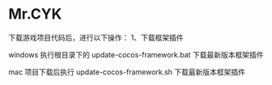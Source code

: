 # Mr.CYK
下载游戏项目代码后，进行以下操作：
1、下载框架插件

windows
执行根目录下的 update-cocos-framework.bat 下载最新版本框架插件

mac
项目下载后执行 update-cocos-framework.sh 下载最新版本框架插件